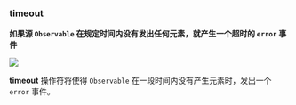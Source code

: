 ### timeout

**如果源 `Observable` 在规定时间内没有发出任何元素，就产生一个超时的 `error` 事件**

![](/assets/WhichOperator/Operators/timeout.png)

**timeout** 操作符将使得 `Observable` 在一段时间内没有产生元素时，发出一个 `error` 事件。
